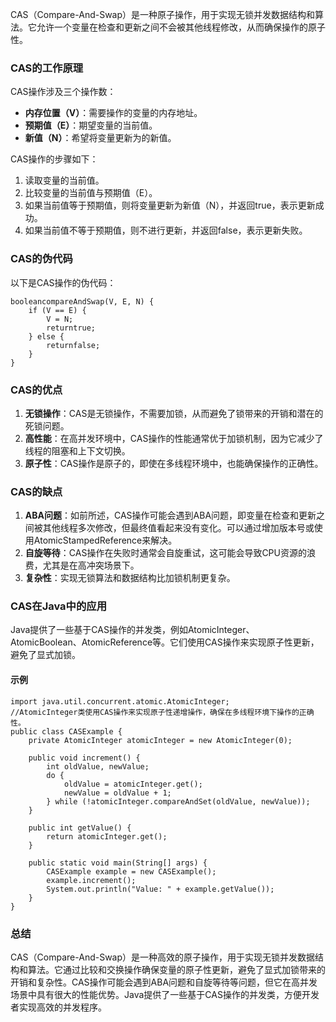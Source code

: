 CAS（Compare-And-Swap）是一种原子操作，用于实现无锁并发数据结构和算法。它允许一个变量在检查和更新之间不会被其他线程修改，从而确保操作的原子性。
### CAS的工作原理
CAS操作涉及三个操作数：

- **内存位置（V）**：需要操作的变量的内存地址。
- **预期值（E）**：期望变量的当前值。
- **新值（N）**：希望将变量更新为的新值。

CAS操作的步骤如下：

1. 读取变量的当前值。
2. 比较变量的当前值与预期值（E）。
3. 如果当前值等于预期值，则将变量更新为新值（N），并返回true，表示更新成功。
4. 如果当前值不等于预期值，则不进行更新，并返回false，表示更新失败。
### CAS的伪代码
以下是CAS操作的伪代码：
```
booleancompareAndSwap(V, E, N) {
    if (V == E) {
        V = N;
        returntrue;
    } else {
        returnfalse;
    }
}
```
### CAS的优点

1. **无锁操作**：CAS是无锁操作，不需要加锁，从而避免了锁带来的开销和潜在的死锁问题。
2. **高性能**：在高并发环境中，CAS操作的性能通常优于加锁机制，因为它减少了线程的阻塞和上下文切换。
3. **原子性**：CAS操作是原子的，即使在多线程环境中，也能确保操作的正确性。
### CAS的缺点

1. **ABA问题**：如前所述，CAS操作可能会遇到ABA问题，即变量在检查和更新之间被其他线程多次修改，但最终值看起来没有变化。可以通过增加版本号或使用AtomicStampedReference来解决。
2. **自旋等待**：CAS操作在失败时通常会自旋重试，这可能会导致CPU资源的浪费，尤其是在高冲突场景下。
3. **复杂性**：实现无锁算法和数据结构比加锁机制更复杂。
### CAS在Java中的应用
Java提供了一些基于CAS操作的并发类，例如AtomicInteger、AtomicBoolean、AtomicReference等。它们使用CAS操作来实现原子性更新，避免了显式加锁。
#### 示例
```
import java.util.concurrent.atomic.AtomicInteger;
//AtomicInteger类使用CAS操作来实现原子性递增操作，确保在多线程环境下操作的正确性。
public class CASExample {
    private AtomicInteger atomicInteger = new AtomicInteger(0);

    public void increment() {
        int oldValue, newValue;
        do {
            oldValue = atomicInteger.get();
            newValue = oldValue + 1;
        } while (!atomicInteger.compareAndSet(oldValue, newValue));
    }

    public int getValue() {
        return atomicInteger.get();
    }

    public static void main(String[] args) {
        CASExample example = new CASExample();
        example.increment();
        System.out.println("Value: " + example.getValue());
    }
}
```
### 总结
CAS（Compare-And-Swap）是一种高效的原子操作，用于实现无锁并发数据结构和算法。它通过比较和交换操作确保变量的原子性更新，避免了显式加锁带来的开销和复杂性。CAS操作可能会遇到ABA问题和自旋等待等问题，但它在高并发场景中具有很大的性能优势。Java提供了一些基于CAS操作的并发类，方便开发者实现高效的并发程序。
